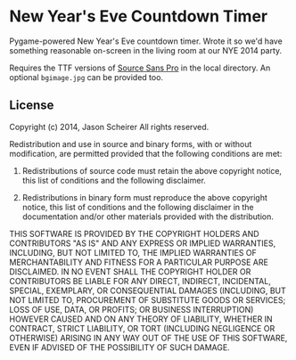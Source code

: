 New Year's Eve Countdown Timer
===============

Pygame-powered New Year's Eve countdown timer. Wrote it so we'd have something reasonable on-screen in the living room at our NYE 2014 party.

Requires the TTF versions of [Source Sans Pro](http://blogs.adobe.com/typblography/2012/08/source-sans-pro.html) in the local directory. An optional `bgimage.jpg` can be provided too.

License
--
Copyright (c) 2014, Jason Scheirer
All rights reserved.

Redistribution and use in source and binary forms, with or without modification, are permitted provided that the following conditions are met:

1. Redistributions of source code must retain the above copyright notice, this list of conditions and the following disclaimer.

2. Redistributions in binary form must reproduce the above copyright notice, this list of conditions and the following disclaimer in the documentation and/or other materials provided with the distribution.

THIS SOFTWARE IS PROVIDED BY THE COPYRIGHT HOLDERS AND CONTRIBUTORS "AS IS" AND ANY EXPRESS OR IMPLIED WARRANTIES, INCLUDING, BUT NOT LIMITED TO, THE IMPLIED WARRANTIES OF MERCHANTABILITY AND FITNESS FOR A PARTICULAR PURPOSE ARE DISCLAIMED. IN NO EVENT SHALL THE COPYRIGHT HOLDER OR CONTRIBUTORS BE LIABLE FOR ANY DIRECT, INDIRECT, INCIDENTAL, SPECIAL, EXEMPLARY, OR CONSEQUENTIAL DAMAGES (INCLUDING, BUT NOT LIMITED TO, PROCUREMENT OF SUBSTITUTE GOODS OR SERVICES; LOSS OF USE, DATA, OR PROFITS; OR BUSINESS INTERRUPTION) HOWEVER CAUSED AND ON ANY THEORY OF LIABILITY, WHETHER IN CONTRACT, STRICT LIABILITY, OR TORT (INCLUDING NEGLIGENCE OR OTHERWISE) ARISING IN ANY WAY OUT OF THE USE OF THIS SOFTWARE, EVEN IF ADVISED OF THE POSSIBILITY OF SUCH DAMAGE.
